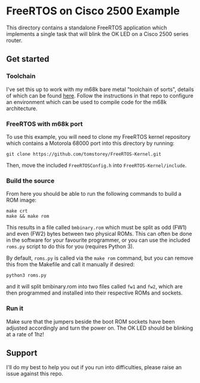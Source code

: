
# FreeRTOS on Cisco 2500 Example

This directory contains a standalone FreeRTOS application which implements a single task that will blink the OK LED on a Cisco 2500 series router.

## Get started
### Toolchain
I've set this up to work with my m68k bare metal "toolchain of sorts", details of which can be found [here](https://github.com/tomstorey/m68k_bare_metal). Follow the instructions in that repo to configure an environment which can be used to compile code for the m68k architecture.

### FreeRTOS with m68k port
To use this example, you will need to clone my FreeRTOS kernel repository which contains a Motorola 68000 port into this directory by running:

`git clone https://github.com/tomstorey/FreeRTOS-Kernel.git`

Then, move the included `FreeRTOSConfig.h` into `FreeRTOS-Kernel/include`.

### Build the source
From here you should be able to run the following commands to build a ROM image:

```
make crt
make && make rom
```

This results in a file called `bmbinary.rom` which must be split as odd (FW1) and even (FW2) bytes between two physical ROMs. This can often be done in the software for your favourite programmer, or you can use the included `roms.py` script to do this for you (requires Python 3).

By default, `roms.py` is called via the `make rom` command, but you can remove this from the Makefile and call it manually if desired:

`python3 roms.py`

and it will split bmbinary.rom into two files called `fw1` and `fw2`, which are then programmed and installed into their respective ROMs and sockets.

### Run it
Make sure that the jumpers beside the boot ROM sockets have been adjusted accordingly and turn the power on. The OK LED should be blinking at a rate of 1hz!

## Support
I'll do my best to help you out if you run into difficulties, please raise an issue against this repo.
